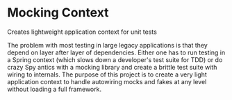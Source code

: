 # Mocking Context
Creates lightweight application context for unit tests

The problem with most testing in large legacy applications is that they depend on layer after layer of dependencies.  Either one has to run testing in a Spring context (which slows down a developer's test suite for TDD) or do crazy Spy antics with a mocking library and create a brittle test suite with wiring to internals.  The purpose of this project is to create a very light application context to handle autowiring mocks and fakes at any level without loading a full framework.


